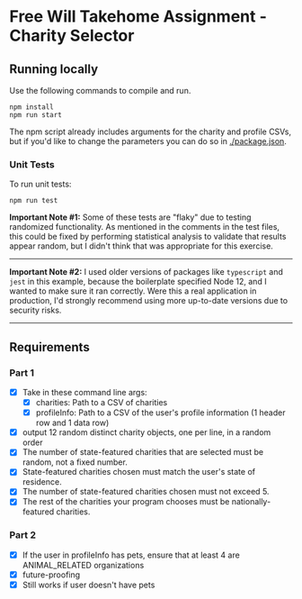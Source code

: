 # Free Will Takehome Assignment - Charity Selector

## Running locally
Use the following commands to compile and run.

``` shell
npm install
npm run start
```

The npm script already includes arguments for the charity and profile CSVs, but if you'd like to change the parameters you can do so in [./package.json](./package.json).

### Unit Tests

To run unit tests:

``` shell
npm run test
```
**Important Note #1:** Some of these tests are "flaky" due to testing randomized functionality. As mentioned in the comments in the test files, this could be fixed by
performing statistical analysis to validate that results appear random, but I didn't think that was appropriate for this exercise.

---

**Important Note #2:** I used older versions of packages like `typescript` and `jest` in this example, because the boilerplate specified Node 12, and I wanted to make sure it ran correctly. Were this a real application in production, I'd strongly recommend using more up-to-date versions due to security risks.

---

## Requirements

### Part 1

- [X] Take in these command line args:
    - [X] charities: Path to a CSV of charities
    - [X] profileInfo: Path to a CSV of the user's profile information (1 header row and 1 data row)
- [X] output 12 random distinct charity objects, one per line, in a random order
- [X] The number of state-featured charities that are selected must be random, not a fixed number. 
- [X] State-featured charities chosen must match the user's state of residence. 
- [X] The number of state-featured charities chosen must not exceed 5. 
- [X] The rest of the charities your program chooses must be nationally-featured charities.

### Part 2

- [X] If the user in profileInfo has pets, ensure that at least 4 are ANIMAL_RELATED organizations
- [X] future-proofing
- [X] Still works if user doesn't have pets
